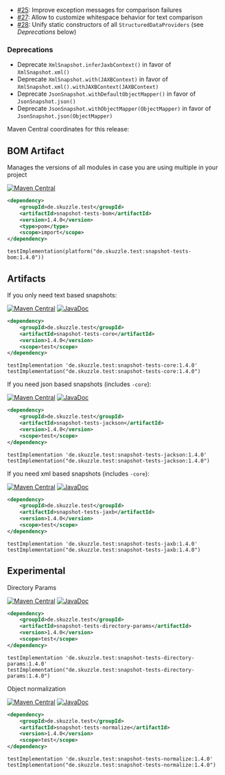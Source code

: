 * [#25](https://github.com/skuzzle/snapshot-tests/issues/25): Improve exception messages for comparison failures
* [#27](https://github.com/skuzzle/snapshot-tests/issues/27): Allow to customize whitespace behavior for text comparison
* [#28](https://github.com/skuzzle/snapshot-tests/issues/28): Unify static constructors of all `StructuredDataProviders` (see _Deprecations_ below)

### Deprecations
* Deprecate `XmlSnapshot.inferJaxbContext()` in favor of `XmlSnapshot.xml()`
* Deprecate `XmlSnapshot.with(JAXBContext)` in favor of `XmlSnapshot.xml().withJAXBContext(JAXBContext)`
* Deprecate `JsonSnapshot.withDefaultObjectMapper()` in favor of `JsonSnapshot.json()`
* Deprecate `JsonSnapshot.withObjectMapper(ObjectMapper)` in favor of `JsonSnapshot.json(ObjectMapper)`

Maven Central coordinates for this release:

## BOM Artifact
Manages the versions of all modules in case you are using multiple in your project

[![Maven Central](https://img.shields.io/static/v1?label=MavenCentral&message=1.4.0&color=blue)](https://search.maven.org/artifact/de.skuzzle.test/snapshot-tests-bom/1.4.0/jar)

```xml
<dependency>
    <groupId>de.skuzzle.test</groupId>
    <artifactId>snapshot-tests-bom</artifactId>
    <version>1.4.0</version>
    <type>pom</type>
    <scope>import</scope>
</dependency>
```

```
testImplementation(platform("de.skuzzle.test:snapshot-tests-bom:1.4.0"))
```

## Artifacts
If you only need text based snapshots:

[![Maven Central](https://img.shields.io/static/v1?label=MavenCentral&message=1.4.0&color=blue)](https://search.maven.org/artifact/de.skuzzle.test/snapshot-tests-core/1.4.0/jar) [![JavaDoc](https://img.shields.io/static/v1?label=JavaDoc&message=1.4.0&color=orange)](http://www.javadoc.io/doc/de.skuzzle.test/snapshot-tests-core/1.4.0)

```xml
<dependency>
    <groupId>de.skuzzle.test</groupId>
    <artifactId>snapshot-tests-core</artifactId>
    <version>1.4.0</version>
    <scope>test</scope>
</dependency>
```

```
testImplementation 'de.skuzzle.test:snapshot-tests-core:1.4.0'
testImplementation("de.skuzzle.test:snapshot-tests-core:1.4.0")
```

If you need json based snapshots (includes `-core`):

[![Maven Central](https://img.shields.io/static/v1?label=MavenCentral&message=1.4.0&color=blue)](https://search.maven.org/artifact/de.skuzzle.test/snapshot-tests-jackson/1.4.0/jar) [![JavaDoc](https://img.shields.io/static/v1?label=JavaDoc&message=1.4.0&color=orange)](http://www.javadoc.io/doc/de.skuzzle.test/snapshot-tests-jackson/1.4.0)

```xml
<dependency>
    <groupId>de.skuzzle.test</groupId>
    <artifactId>snapshot-tests-jackson</artifactId>
    <version>1.4.0</version>
    <scope>test</scope>
</dependency>
```

```
testImplementation 'de.skuzzle.test:snapshot-tests-jackson:1.4.0'
testImplementation("de.skuzzle.test:snapshot-tests-jackson:1.4.0")
```

If you need xml based snapshots (includes `-core`):

[![Maven Central](https://img.shields.io/static/v1?label=MavenCentral&message=1.4.0&color=blue)](https://search.maven.org/artifact/de.skuzzle.test/snapshot-tests-jaxb/1.4.0/jar) [![JavaDoc](https://img.shields.io/static/v1?label=JavaDoc&message=1.4.0&color=orange)](http://www.javadoc.io/doc/de.skuzzle.test/snapshot-tests-jaxb/1.4.0)

```xml
<dependency>
    <groupId>de.skuzzle.test</groupId>
    <artifactId>snapshot-tests-jaxb</artifactId>
    <version>1.4.0</version>
    <scope>test</scope>
</dependency>
```

```
testImplementation 'de.skuzzle.test:snapshot-tests-jaxb:1.4.0'
testImplementation("de.skuzzle.test:snapshot-tests-jaxb:1.4.0")
```

## Experimental
Directory Params

[![Maven Central](https://img.shields.io/static/v1?label=MavenCentral&message=1.4.0&color=blue)](https://search.maven.org/artifact/de.skuzzle.test/snapshot-tests-directory-params/1.4.0/jar) [![JavaDoc](https://img.shields.io/static/v1?label=JavaDoc&message=1.4.0&color=orange)](http://www.javadoc.io/doc/de.skuzzle.test/snapshot-tests-directory-params/1.4.0)

```xml
<dependency>
    <groupId>de.skuzzle.test</groupId>
    <artifactId>snapshot-tests-directory-params</artifactId>
    <version>1.4.0</version>
    <scope>test</scope>
</dependency>
```

```
testImplementation 'de.skuzzle.test:snapshot-tests-directory-params:1.4.0'
testImplementation("de.skuzzle.test:snapshot-tests-directory-params:1.4.0")
```

Object normalization

[![Maven Central](https://img.shields.io/static/v1?label=MavenCentral&message=1.4.0&color=blue)](https://search.maven.org/artifact/de.skuzzle.test/snapshot-tests-normalize/1.4.0/jar) [![JavaDoc](https://img.shields.io/static/v1?label=JavaDoc&message=1.4.0&color=orange)](http://www.javadoc.io/doc/de.skuzzle.test/snapshot-tests-normalize/1.4.0)

```xml
<dependency>
    <groupId>de.skuzzle.test</groupId>
    <artifactId>snapshot-tests-normalize</artifactId>
    <version>1.4.0</version>
    <scope>test</scope>
</dependency>
```

```
testImplementation 'de.skuzzle.test:snapshot-tests-normalize:1.4.0'
testImplementation("de.skuzzle.test:snapshot-tests-normalize:1.4.0")
```